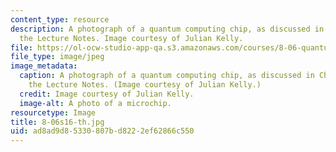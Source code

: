 ```yaml
---
content_type: resource
description: A photograph of a quantum computing chip, as discussed in Chapter 5 of
  the Lecture Notes. Image courtesy of Julian Kelly.
file: https://ol-ocw-studio-app-qa.s3.amazonaws.com/courses/8-06-quantum-physics-iii-spring-2016/ad8ad9d85330807bd8222ef62866c550_8-06s16-th.jpg
file_type: image/jpeg
image_metadata:
  caption: A photograph of a quantum computing chip, as discussed in Chapter 5 of
    the Lecture Notes. (Image courtesy of Julian Kelly.)
  credit: Image courtesy of Julian Kelly.
  image-alt: A photo of a microchip.
resourcetype: Image
title: 8-06s16-th.jpg
uid: ad8ad9d8-5330-807b-d822-2ef62866c550
---
```

